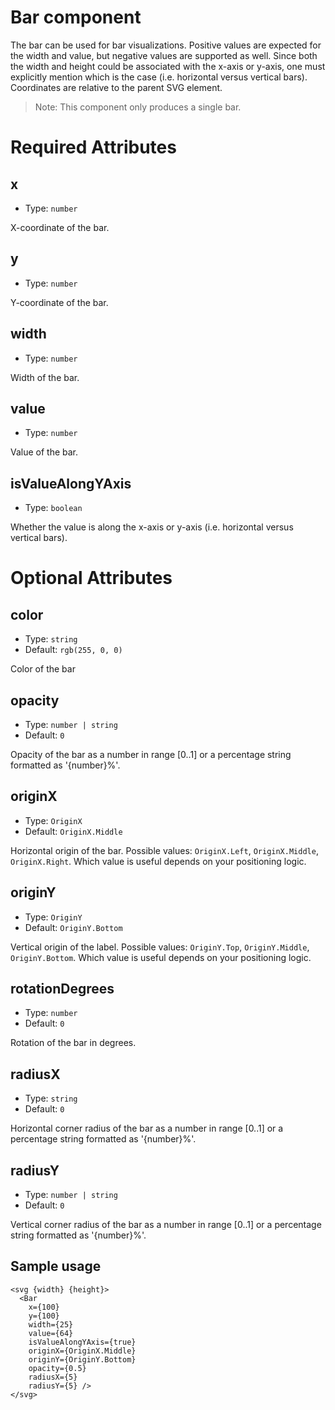 # Bar component

The bar can be used for bar visualizations.
Positive values are expected for the width and value, but
negative values are supported as well.
Since both the width and height could be associated with
the x-axis or y-axis, one must explicitly mention which
is the case (i.e. horizontal versus vertical bars).
Coordinates are relative to the parent SVG element.

> Note: This component only produces a single bar.

# Required Attributes

## x

- Type: `number`

X-coordinate of the bar.

## y

- Type: `number`

Y-coordinate of the bar.

## width

- Type: `number`

Width of the bar.

## value

- Type: `number`

Value of the bar.

## isValueAlongYAxis

- Type: `boolean`

Whether the value is along the x-axis or y-axis (i.e. horizontal versus vertical bars).

# Optional Attributes

## color

- Type: `string`
- Default: `rgb(255, 0, 0)`

Color of the bar

## opacity

- Type: `number | string`
- Default: `0`

Opacity of the bar as a number in range [0..1] or
a percentage string formatted as '{number}%'.

## originX

- Type: `OriginX`
- Default: `OriginX.Middle`

Horizontal origin of the bar.
Possible values: `OriginX.Left`, `OriginX.Middle`, `OriginX.Right`.
Which value is useful depends on your positioning logic.

## originY

- Type: `OriginY`
- Default: `OriginY.Bottom`

Vertical origin of the label.
Possible values: `OriginY.Top`, `OriginY.Middle`, `OriginY.Bottom`.
Which value is useful depends on your positioning logic.

## rotationDegrees

- Type: `number`
- Default: `0`

Rotation of the bar in degrees.

## radiusX

- Type: `string`
- Default: `0`

Horizontal corner radius of the bar as a number in range [0..1] or
a percentage string formatted as '{number}%'.

## radiusY

- Type: `number | string`
- Default: `0`

Vertical corner radius of the bar as a number in range [0..1] or
a percentage string formatted as '{number}%'.

## Sample usage

```svelte
<svg {width} {height}>
  <Bar
    x={100}
    y={100}
    width={25}
    value={64}
    isValueAlongYAxis={true}
    originX={OriginX.Middle}
    originY={OriginY.Bottom}
    opacity={0.5}
    radiusX={5}
    radiusY={5} />
</svg>
```
